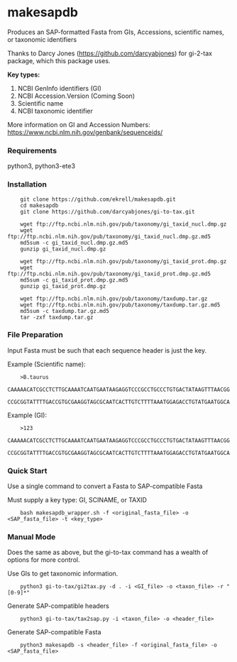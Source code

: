# makesapdb
Produces an SAP-formatted Fasta from GIs, Accessions, scientific names, or taxonomic identifiers

Thanks to Darcy Jones (https://github.com/darcyabjones) for gi-2-tax package, which this package uses. 

**Key types:**
1. NCBI GenInfo identifiers (GI)
2. NCBI Accession.Version (Coming Soon)
3. Scientific name
4. NCBI taxonomic identifier

More information on GI and Accession Numbers: https://www.ncbi.nlm.nih.gov/genbank/sequenceids/


### Requirements

python3, python3-ete3

### Installation


		git clone https://github.com/ekrell/makesapdb.git
		cd makesapdb
		git clone https://github.com/darcyabjones/gi-to-tax.git
		
		wget ftp://ftp.ncbi.nlm.nih.gov/pub/taxonomy/gi_taxid_nucl.dmp.gz
		wget ftp://ftp.ncbi.nlm.nih.gov/pub/taxonomy/gi_taxid_nucl.dmp.gz.md5
		md5sum -c gi_taxid_nucl.dmp.gz.md5
		gunzip gi_taxid_nucl.dmp.gz

		wget ftp://ftp.ncbi.nlm.nih.gov/pub/taxonomy/gi_taxid_prot.dmp.gz
		wget ftp://ftp.ncbi.nlm.nih.gov/pub/taxonomy/gi_taxid_prot.dmp.gz.md5
		md5sum -c gi_taxid_prot.dmp.gz.md5
		gunzip gi_taxid_prot.dmp.gz

		wget ftp://ftp.ncbi.nlm.nih.gov/pub/taxonomy/taxdump.tar.gz
		wget ftp://ftp.ncbi.nlm.nih.gov/pub/taxonomy/taxdump.tar.gz.md5
		md5sum -c taxdump.tar.gz.md5
		tar -zxf taxdump.tar.gz


### File Preparation

Input Fasta must be such that each sequence header is just the key. 

Example (Scientific name):

		>B.taurus
		CAAAAACATCGCCTCTTGCAAAATCAATGAATAAGAGGTCCCGCCTGCCCTGTGACTATAAGTTTAACGG
		CCGCGGTATTTTGACCGTGCGAAGGTAGCGCAATCACTTGTCTTTTAAATGGAGACCTGTATGAATGGCA

Example (GI):

		>123
		CAAAAACATCGCCTCTTGCAAAATCAATGAATAAGAGGTCCCGCCTGCCCTGTGACTATAAGTTTAACGG
		CCGCGGTATTTTGACCGTGCGAAGGTAGCGCAATCACTTGTCTTTTAAATGGAGACCTGTATGAATGGCA


### Quick Start

Use a single command to convert a Fasta to SAP-compatible Fasta

Must supply a key type: GI, SCINAME, or TAXID

		bash makesapdb_wrapper.sh -f <original_fasta_file> -o <SAP_fasta_file> -t <key_type>

### Manual Mode

Does the same as above, but the gi-to-tax command has a wealth of options for more control. 


Use GIs to get taxonomic information.

		python3 gi-to-tax/gi2tax.py -d . -i <GI_file> -o <taxon_file> -r "[0-9]*"

Generate SAP-compatible headers

		python3 gi-to-tax/tax2sap.py -i <taxon_file> -o <header_file>

Generate SAP-compatible Fasta

		python3 makesapdb -s <header_file> -f <original_fasta_file> -o <SAP_fasta_file>


		







		
